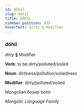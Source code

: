 ```yaml
---
id: döhil
slug: döhil
title: DÖHİL
sidebar_position: 435
hoverText: dirty § Modifier
---
```


### döhil

*dirty* **§** Modifier

**Verb**: to be dirty/polluted/soiled

**Noun**: dirtiness/pollution/soiledness

**Modifier**: dirty/polluted/soiled

Mongolian бохир bohir 

*Mongolic Language Family*